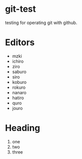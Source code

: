 # git-test

testing for operating git with github.

# Editors

* mzki
* ichiro
* ziro 
* saburo
* siro
* koburo
* rokuro
* nanaro
* hatiro
* quro
* jouro

# Heading

1. one
1. two
1. three

